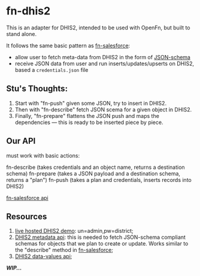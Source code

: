 # fn-dhis2
This is an adapter for DHIS2, intended to be used with OpenFn, but built to stand alone.

It follows the same basic pattern as [fn-salesforce](https://github.com/OpenFn/fn-salesforce):
  
  - allow user to fetch meta-data from DHIS2 in the form of [JSON-schema](JSON-schema.org)
  - receive JSON data from user and run inserts/updates/upserts on DHIS2, based a `credentials.json` file

Stu's Thoughts:
-------------------
1. Start with "fn-push" given some JSON, try to insert in DHIS2.
2. Then with "fn-describe" fetch JSON scema for a given object in DHIS2.
3. Finally, "fn-prepare" flattens the JSON push and maps the dependencies — this is ready to be inserted piece by piece.

Our API
-----------------------------------
must work with basic actions:

  fn-describe (takes credentials and an object name, returns a destination schema)
  fn-prepare (takes a JSON payload and a destination schema, returns a "plan")
  fn-push (takes a plan and credentials, inserts records into DHIS2)

[fn-salesforce api](https://github.com/OpenFn/fn-salesforce/blob/master/lib/fn/salesforce.rb)


Resources
----------------------
1. [live hosted DHIS2 demo](https://apps.dhis2.org/demo/dhis-web-dashboard-integration/index.action): un=admin,pw=district;
2. [DHIS2 metadata api](https://www.dhis2.org/doc/snapshot/en/developer/html/ch01s06.html): this is needed to fetch JSON-schema compliant schemas for objects that we plan to create or update. Works similar to the "describe" method in [fn-salesforce](https://github.com/OpenFn/fn-salesforce#describe);
3. [DHIS2 data-values api](https://www.dhis2.org/doc/snapshot/en/developer/html/ch01s11.html);
 
***WIP...***


